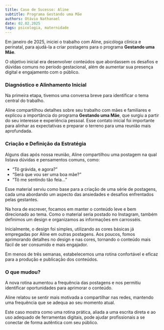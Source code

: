 ```yaml
---
title: Caso de Sucesso: Aline
subtitle: Programa Gestando uma Mãe
authors: Otávio Nathanael
date: 02.02.2025
tags: psicologia, maternidade
---
```


Em janeiro de 2025, iniciei o trabalho com Aline, psicóloga clínica e perinatal, para ajudá-la a criar postagens para o programa **Gestando uma Mãe**.

O objetivo inicial era desenvolver conteúdos que abordassem os desafios e dúvidas comuns no período gestacional, além de aumentar sua presença digital e engajamento com o público.

### Diagnóstico e Alinhamento Inicial  
Na primeira etapa, tivemos uma conversa breve para identificar o tema central do trabalho.

Aline compartilhou detalhes sobre seu trabalho com mães e familiares e explicou a importância do programa **Gestando uma Mãe**, que surgiu a partir do seu interesse e experiência pessoal. Esse contato inicial foi importante para alinhar as expectativas e preparar o terreno para uma reunião mais aprofundada.

### Criação e Definição da Estratégia  
Alguns dias após nossa reunião, Aline compartilhou uma postagem na qual listava dúvidas e pensamentos comuns, como:

- “Tô grávida, e agora?”
- “Será que vou ser uma boa mãe?”
- “Tô me sentindo tão feia…”

Esse material serviu como base para a criação de uma série de postagens, cada uma abordando um aspecto das ansiedades e desafios enfrentados pelas gestantes.

Na hora de escrever, focamos em manter o conteúdo leve e bem direcionado ao tema. Como o material seria postado no Instagram, também definimos um design e organizamos as informações em carrosséis.

Inicialmente, o design foi simples, utilizando as cores básicas já empregadas por Aline em outras postagens. Aos poucos, fomos aprimorando detalhes no design e nas cores, tornando o conteúdo mais fácil de ser consumido e mais engajador.

Em menos de três semanas, estabelecemos uma rotina confortável e eficaz para a produção e publicação dos conteúdos.

### O que mudou?  
A nova rotina aumentou a frequência das postagens e nos permitiu identificar oportunidades para aprimorar o conteúdo.

Aline relatou se sentir mais motivada a compartilhar nas redes, mantendo uma frequência que se adequa ao seu momento atual.

Este caso mostra como uma rotina prática, aliada a uma escrita direta e ao uso adequado de ferramentas digitais, pode ajudar profissionais a se conectar de forma autêntica com seu público.
